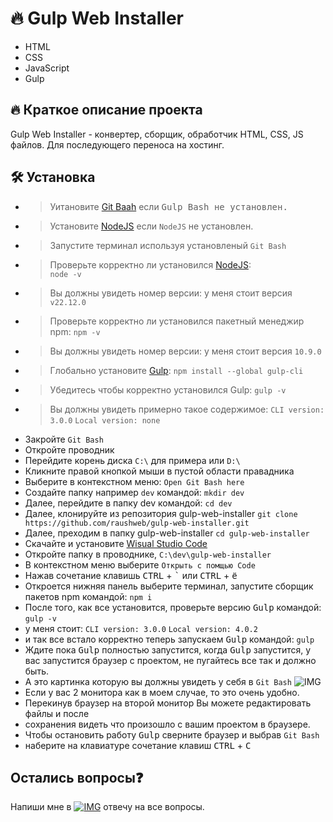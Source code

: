 # :fire: Gulp Web Installer

- HTML
- CSS
- JavaScript
- Gulp

## :fire: Краткое описание проекта

Gulp Web Installer - конвертер, сборщик, обработчик HTML, CSS, JS файлов.
Для последующего переноса на хостинг.

## :hammer_and_wrench: Установка
- > Уитановите [Git Baah](https://git-scm.com/downloads/win) если <kbd>Gulp Bash</kdb> не установлен.  
- > Установите [NodeJS](https://nodejs.org/en/download) если ```NodeJS``` не установлен.  
- > Запустите терминал используя установленый ```Git Bash```  
- > Проверьте корректно ли установился [NodeJS](https://nodejs.org/en/download):  
 `node -v` 
- > Вы должны увидеть номер версии: 
у меня стоит версия ``v22.12.0``
- > Проверьте корректно ли установился пакетный менеджир npm:
`npm -v`
- > Вы должны увидеть номер версии:
    у меня стоит версия ``10.9.0``
- > Глобально установите [Gulp](https://gulpjs.com/docs/en/getting-started/quick-start/):
    `npm install --global gulp-cli`
- > Убедитесь чтобы корректно установился Gulp:
    ```gulp -v```
- > Вы должны увидеть примерно такое содержимое:
    ```CLI version: 3.0.0```
    ```Local version: none```
* Закройте ```Git Bash```
* Откройте проводник
* Перейдите корень диска ```C:\``` для примера или ```D:\```
* Кликните правой кнопкой мыши в пустой области правадника
* Выберите в контекстном меню:
    ```Open Git Bash here```
* Создайте папку например ```dev``` командой:
    ```mkdir dev```
* Далее, перейдите в папку dev командой:
    ```cd dev```
* Далее, клонируйте из репозитория gulp-web-installer
    ```git clone https://github.com/raushweb/gulp-web-installer.git```
* Далее, преходим в папку gulp-web-installer
    ```cd gulp-web-installer```
* Скачайте и установите [Wisual Studio Code](https://code.visualstudio.com/download)
* Откройте папку в проводнике, ```C:\dev\gulp-web-installer```
* В контекстном меню выберите ```Открыть с помщью Code```
* Нажав сочетание клавишь <kbd>CTRL</kbd> + <kbd>`</kbd> или <kbd>CTRL</kbd> + <kbd>ё</kbd>
* Откроется нижняя панель выберите терминал, запустите сборщик пакетов npm командой:
    ```npm i```
* После того, как все установится, проверьте версию <kbd>Gulp</kbd> командой:
    ```gulp -v```
* у меня стоит:
    ```CLI version: 3.0.0```
    ```Local version: 4.0.2```
* и так все встало корректно теперь запускаем <kbd>Gulp</kbd> командой:
    ```gulp```
* Ждите пока <kbd>Gulp</kbd> полностью запустится, когда <kbd>Gulp</kbd> запустится, у вас запустится браузер с проектом, не пугайтесь все так и должно быть.
* А это картинка которую вы должны увидеть у себя в ```Git Bash```
    ![IMG](https://raushweb.ru/assets/img/gulp-web-installer.jpg)
* Если у вас 2 монитора как в моем случае, то это очень удобно.
* Перекинув браузер на второй монитор Вы можете редактировать файлы и после 
* сохранения видеть что произошло с вашим проектом в браузере.
* Чтобы остановить работу <kbd>Gulp</kbd> сверните браузер и выбрав ```Git Bash```
* наберите на клавиатуре сочетание клавиш <kbd>CTRL</kbd> + <kbd>C</kbd>

## Остались вопросы:question: 

Напиши мне в [![IMG](https://raushweb.ru/assets/img/icon/telegram.svg)](https://t.me/+79602042339) отвечу на все вопросы.